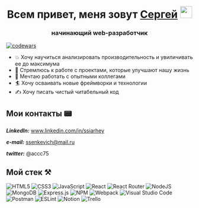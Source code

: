 <h1 align="center">Всем привет, меня зовут <a href="" target="_blank">Сергей</a> 
<img src="https://github.com/blackcater/blackcater/raw/main/images/Hi.gif" height="32"/></h1>
<h3 align="center">начинающий web-разработчик</h3>


[![codewars](https://www.codewars.com/users/senkevich-ser/badges/small)](https://www.codewars.com/users/senkevich-ser)

<ul>
  <li>💥 Хочу научиться анализировать производительность и увиличивать ее до максимума </li>
  <li>🚀 Стремлюсь к работе с проектами, которые улучшают нашу жизнь</li>
  <li>👨 Мечтаю работать с опытными коллегами</li>
  <li>🏄 Хочу осваивать новые фреймворки и технологии</li>
  <li>✍ Хочу писать чистый читабельный код</li>
</ul>

<h2>Мои контакты 📟</h2>

***LinkedIn:***    www.linkedin.com/in/ssiarhey

***e-mail:***    ssenkevich@mail.ru

***twitter:***    @accc75
 
 
<h2>Мой стек ⚒</h2>




![HTML5](https://img.shields.io/badge/html5-%23E34F26.svg?style=for-the-badge&logo=html5&logoColor=white)
![CSS3](https://img.shields.io/badge/css3-%231572B6.svg?style=for-the-badge&logo=css3&logoColor=white)
![JavaScript](https://img.shields.io/badge/javascript-%23323330.svg?style=for-the-badge&logo=javascript&logoColor=%23F7DF1E)
![React](https://img.shields.io/badge/react-%2320232a.svg?style=for-the-badge&logo=react&logoColor=%2361DAFB)
![React Router](https://img.shields.io/badge/React_Router-CA4245?style=for-the-badge&logo=react-router&logoColor=white)
![NodeJS](https://img.shields.io/badge/node.js-6DA55F?style=for-the-badge&logo=node.js&logoColor=white)
![MongoDB](https://img.shields.io/badge/MongoDB-%234ea94b.svg?style=for-the-badge&logo=mongodb&logoColor=white)
![Express.js](https://img.shields.io/badge/express.js-%23404d59.svg?style=for-the-badge&logo=express&logoColor=%2361DAFB)
![NPM](https://img.shields.io/badge/NPM-%23000000.svg?style=for-the-badge&logo=npm&logoColor=white)
![Webpack](https://img.shields.io/badge/webpack-%238DD6F9.svg?style=for-the-badge&logo=webpack&logoColor=black)
![Visual Studio Code](https://img.shields.io/badge/Visual%20Studio%20Code-0078d7.svg?style=for-the-badge&logo=visual-studio-code&logoColor=white)
![Postman](https://img.shields.io/badge/Postman-FF6C37?style=for-the-badge&logo=postman&logoColor=white)
![ESLint](https://img.shields.io/badge/ESLint-4B3263?style=for-the-badge&logo=eslint&logoColor=white)
![Notion](https://img.shields.io/badge/Notion-%23000000.svg?style=for-the-badge&logo=notion&logoColor=white)
![Trello](https://img.shields.io/badge/Trello-%23026AA7.svg?style=for-the-badge&logo=Trello&logoColor=white)

